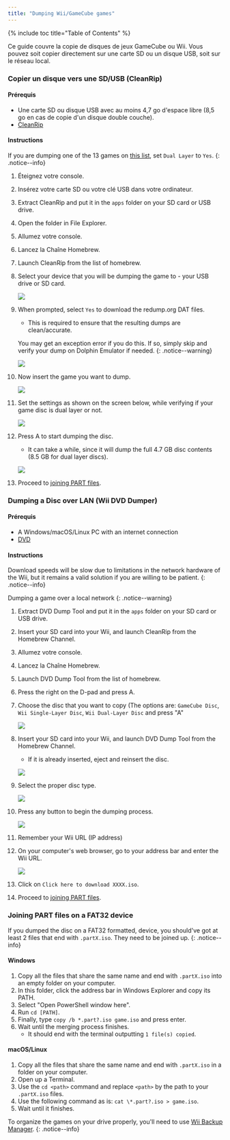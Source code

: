 ```yaml
---
title: "Dumping Wii/GameCube games"
---
```


{% include toc title="Table of Contents" %}

Ce guide couvre la copie de disques de jeux GameCube ou Wii. Vous pouvez soit copier directement sur une carte SD ou un disque USB, soit sur le réseau local.

### Copier un disque vers une SD/USB (CleanRip)

#### Prérequis

+ Une carte SD ou disque USB avec au moins 4,7 go d'espace libre (8,5 go en cas de copie d'un disque double couche).
+ [CleanRip](https://oscwii.org/library/app/cleanrip)

#### Instructions

If you are dumping one of the 13 games on [this list](https://wiki.dolphin-emu.org/index.php?title=Category:Dual_Layer_Disc_games), set `Dual Layer` to `Yes`.
{: .notice--info}

1. Éteignez votre console.
1. Insérez votre carte SD ou votre clé USB dans votre ordinateur.
1. Extract CleanRip and put it in the `apps` folder on your SD card or USB drive.
1. Open the folder in File Explorer.
1. Allumez votre console.
1. Lancez la Chaîne Homebrew.
1. Launch CleanRip from the list of homebrew.
1. Select your device that you will be dumping the game to - your USB drive or SD card.

    ![](/images/homebrew/CleanRip/2.png)

1. When prompted, select `Yes` to download the redump.org DAT files.
    + This is required to ensure that the resulting dumps are clean/accurate.

    You may get an exception error if you do this. If so, simply skip and verify your dump on Dolphin Emulator if needed.
    {: .notice--warning}

    ![](/images/homebrew/CleanRip/3.png)

1. Now insert the game you want to dump.

    ![](/images/homebrew/CleanRip/4.png)

1. Set the settings as shown on the screen below, while verifying if your game disc is dual layer or not.

    ![](/images/homebrew/CleanRip/6.png)

1. Press A to start dumping the disc.
    + It can take a while, since it will dump the full 4.7 GB disc contents (8.5 GB for dual layer discs).

    ![](/images/homebrew/CleanRip/7.png)

1. Proceed to [joining PART files](dump-games#joining-part-files-on-a-fat32-device).

### Dumping a Disc over LAN (Wii DVD Dumper)

#### Prérequis

+ A Windows/macOS/Linux PC with an internet connection
+ [DVD](/assets/files/DVDDumpTool.zip)

#### Instructions

Download speeds will be slow due to limitations in the network hardware of the Wii, but it remains a valid solution if you are willing to be patient.
{: .notice--info}

Dumping a game over a local network
{: .notice--warning}

1. Extract DVD Dump Tool and put it in the `apps` folder on your SD card or USB drive.
1. Insert your SD card into your Wii, and launch CleanRip from the Homebrew Channel.
1. Allumez votre console.
1. Lancez la Chaîne Homebrew.
1. Launch DVD Dump Tool from the list of homebrew.
1. Press the right on the D-pad and press A.
1. Choose the disc that you want to copy (The options are: `GameCube Disc`, `Wii Single-Layer Disc`, `Wii Dual-Layer Disc` and press "A"

    ![](/images/homebrew/DumpDiscs_LAN/2.png)
1. Insert your SD card into your Wii, and launch DVD Dump Tool from the Homebrew Channel.
    + If it is already inserted, eject and reinsert the disc.

    ![](/images/homebrew/DumpDiscs_LAN/insertthedisc.jpg)
1. Select the proper disc type.

    ![](/images/homebrew/DumpDiscs_LAN/3.png)
1. Press any button to begin the dumping process.

    ![](/images/homebrew/DumpDiscs_LAN/4.png)
1. Remember your Wii URL (IP address)
1. On your computer's web browser, go to your address bar and enter the Wii URL.

    ![](/images/homebrew/DumpDiscs_LAN/5.png)
1. Click on `Click here to download XXXX.iso`.
1. Proceed to [joining PART files](dump-games#joining-part-files-on-a-fat32-device).

### Joining PART files on a FAT32 device

If you dumped the disc on a FAT32 formatted, device, you should've got at least 2 files that end with `.partX.iso`. They need to be joined up.
{: .notice--info}

#### Windows

1. Copy all the files that share the same name and end with `.partX.iso` into an empty folder on your computer.
1. In this folder, click the address bar in Windows Explorer and copy its PATH.
1. Select "Open PowerShell window here".
1. Run `cd [PATH]`.
1. Finally, type `copy /b *.part?.iso game.iso` and press enter.
1. Wait until the merging process finishes.
    + It should end with the terminal outputting `1 file(s) copied`.

#### macOS/Linux

1. Copy all the files that share the same name and end with `.partX.iso` in a folder on your computer.
1. Open up a Terminal.
1. Use the `cd <path>` command and replace `<path>` by the path to your `.partX.iso` files.
1. Use the following command as is: `cat \*.part?.iso > game.iso`.
1. Wait until it finishes.

To organize the games on your drive properly, you'll need to use [Wii Backup Manager](wiibackupmanager).
{: .notice--info}
